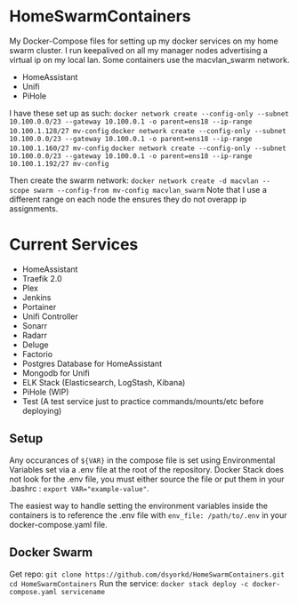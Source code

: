 # HomeSwarmContainers
My Docker-Compose files for setting up my docker services on my home swarm cluster. I run keepalived on all my manager nodes advertising a virtual ip on my local lan. 
Some containers use the macvlan_swarm network. 
   * HomeAssistant
   * Unifi
   * PiHole

I have these set up as such:
`docker network create --config-only --subnet 10.100.0.0/23 --gateway 10.100.0.1 -o parent=ens18 --ip-range 10.100.1.128/27 mv-config` 
`docker network create --config-only --subnet 10.100.0.0/23 --gateway 10.100.0.1 -o parent=ens18 --ip-range 10.100.1.160/27 mv-config` 
`docker network create --config-only --subnet 10.100.0.0/23 --gateway 10.100.0.1 -o parent=ens18 --ip-range 10.100.1.192/27 mv-config` 

Then create the swarm network:
`docker network create -d macvlan --scope swarm --config-from mv-config macvlan_swarm`
Note that I use a different range on each node the ensures they do not overapp ip assignments. 

# Current Services
  * HomeAssistant
  * Traefik 2.0
  * Plex
  * Jenkins
  * Portainer
  * Unifi Controller
  * Sonarr
  * Radarr
  * Deluge
  * Factorio
  * Postgres Database for HomeAssistant
  * Mongodb for Unifi
  * ELK Stack (Elasticsearch, LogStash, Kibana)
  * PiHole (WIP)
  * Test (A test service just to practice commands/mounts/etc before deploying)

## Setup
Any occurances of `${VAR}` in the compose file is set using Environmental Variables set via a .env file at the root of the repository. Docker Stack does not look for the .env file, you must either source the file or put them in your .bashrc : `export VAR="example-value"`. 

The easiest way to handle setting the environment variables inside the containers is to reference the .env file with `env_file: /path/to/.env` in your docker-compose.yaml file. 

## Docker Swarm
Get repo:
  `git clone https://github.com/dsyorkd/HomeSwarmContainers.git` 
  `cd HomeSwarmContainers`
  Run the service:
  `docker stack deploy -c docker-compose.yaml servicename`

